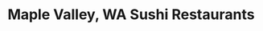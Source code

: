 ---
layout: city
title: Maple Valley, WA Sushi Restaurants
permalink: /washington/maple-valley/
stateAbbr: WA
stateName: Washington
cityName: Maple Valley

---